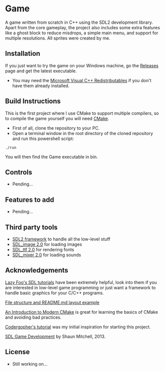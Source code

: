 # Game
A game written from scratch in C++ using the SDL2 development library. Apart from the core gameplay, the project also includes some extra features like a ghost block to reduce misdrops, a simple main menu, and support for multiple resolutions. All sprites were created by me.

<!-- ![](gallery/gameplay.gif) -->

<!-- ## Gallery
<img src="gallery/mainmenu.png" width = "310"> <img src="gallery/options.png" width = "310"> <img src="gallery/pausemenu.png" width = "310"> -->

## Installation
If you just want to try the game on your Windows machine, go the [Releases](https://github.com/mthang1201/Game/releases) page and get the latest executable.
- You may need the [Microsoft Visual C++ Redistributables](https://support.microsoft.com/en-us/topic/the-latest-supported-visual-c-downloads-2647da03-1eea-4433-9aff-95f26a218cc0) if you don't have them already installed.

## Build Instructions
This is the first project where I use CMake to support multiple compilers, so to compile the game yourself you will need [CMake](https://cmake.org/overview/).
- First of all, clone the repository to your PC.
- Open a terminal window in the root directory of the cloned repository and run this powershell script:
```
./run
```
You will then find the Game executable in bin.

## Controls
- Pending...

## Features to add
- Pending...

## Third party tools
- [SDL2 framework](https://www.libsdl.org/) to handle all the low-level stuff
- [SDL_image 2.0](https://www.libsdl.org/projects/SDL_image/) for loading images
- [SDL_ttf 2.0](https://www.libsdl.org/projects/SDL_ttf/) for rendering fonts
- [SDL_mixer 2.0](https://www.libsdl.org/projects/SDL_mixer/) for loading sounds

## Acknowledgements
[Lazy Foo's SDL tutorials](https://lazyfoo.net/tutorials/SDL/index.php) have been extremely helpful, look into them if you are interested in low-level game programming or just want a framework to handle basic graphics for your C/C++ programs.

[File structure and README.md layout example](https://github.com/mvlassis/pixeltetris)

[An Introduction to Modern CMake](https://www.willusher.io/sdl2%20tutorials/2014/03/06/lesson-0-cmake) is great for learning the basics of CMake and avoiding bad practices.

[Codergopher's tutorial](https://www.youtube.com/playlist?list=PL2RPjWnJduNmXHRYwdtublIPdlqocBoLS) was my initial inspiration for starting this project.

[SDL Game Development](https://books.google.com.vn/books/about/SDL_Game_Development.html?id=SbmfrHIlhK4C&source=kp_book_description&redir_esc=y) by Shaun Mitchell, 2013.

## License
- Still working on...
<!-- - The source code is licensed under the [MIT License](https://tldrlegal.com/license/mit-license).
- The Munro fonts are licensed under the [SIL Open Font License](http://scripts.sil.org/OFL). -->
